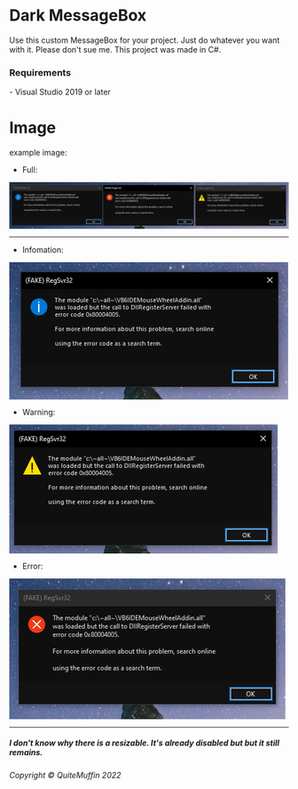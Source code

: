 # Dark MessageBox
Use this custom MessageBox for your project. Just do whatever you want with it. Please don't sue me. This project was made in C#.

<h3>Requirements</h3>
- Visual Studio 2019 or later

# Image
example image:

- Full:
<img align="center" src="https://github.com/QMuffinBoy/solid-waffle/blob/58694fe6abe148f3198666dcdab01f847723cf42/Screenshots/CustomMsgBox.png">

----------------

- Infomation:
<img align="center" src="https://github.com/QMuffinBoy/solid-waffle/blob/58694fe6abe148f3198666dcdab01f847723cf42/Screenshots/CustomMsgBoxInfo.png">

- Warning:
<img align="center" src="https://github.com/QMuffinBoy/solid-waffle/blob/58694fe6abe148f3198666dcdab01f847723cf42/Screenshots/CustomMsgBoxWarning.png">

- Error:
<img align="center" src="https://github.com/QMuffinBoy/solid-waffle/blob/58694fe6abe148f3198666dcdab01f847723cf42/Screenshots/CustomMsgBoxError.png">

-----------------
<h5>I don't know why there is a resizable. It's already disabled but but it still remains.</h5>
<h6>Copyright © QuiteMuffin 2022</h6>
